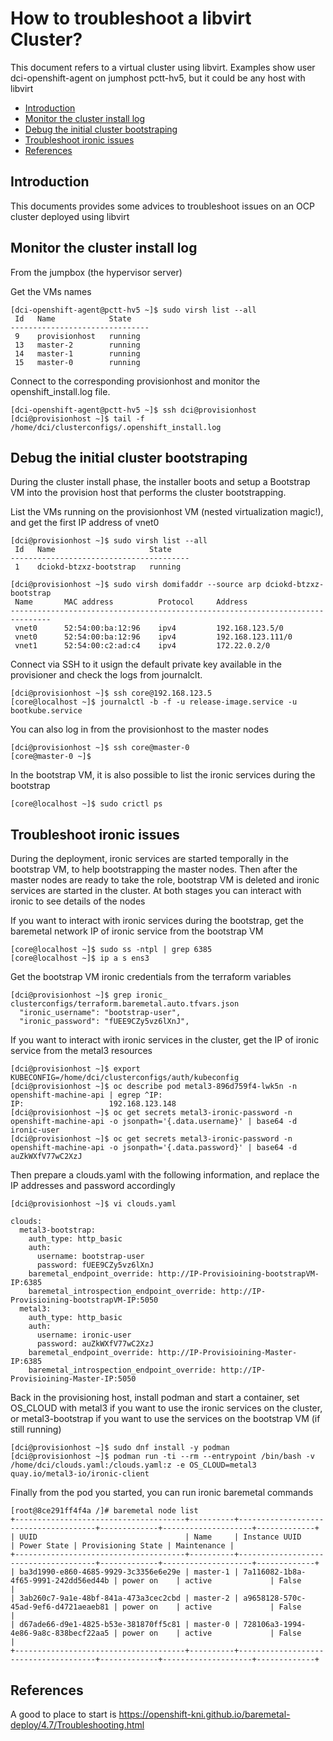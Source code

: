 # How to troubleshoot a libvirt Cluster?

This document refers to a virtual cluster using libvirt. 
Examples show user dci-openshift-agent on jumphost pctt-hv5, but it could be any host with libvirt

- [Introduction](#introduction)
- [Monitor the cluster install log](#monitor-the-cluster-install-log)
- [Debug the initial cluster bootstraping](#debug-the-initial-cluster-bootstraping)
- [Troubleshoot ironic issues](#troubleshoot-ironic-issues)
- [References](#references)

## Introduction

This documents provides some advices to troubleshoot issues on an OCP cluster deployed using libvirt


## Monitor the cluster install log
From the jumpbox (the hypervisor server) 

Get the VMs names 
```
[dci-openshift-agent@pctt-hv5 ~]$ sudo virsh list --all
 Id   Name            State
-------------------------------
 9    provisionhost   running
 13   master-2        running
 14   master-1        running
 15   master-0        running
```

Connect to the corresponding provisionhost and monitor the openshift_install.log file.
```
[dci-openshift-agent@pctt-hv5 ~]$ ssh dci@provisionhost
[dci@provisionhost ~]$ tail -f /home/dci/clusterconfigs/.openshift_install.log
```

## Debug the initial cluster bootstraping
During the cluster install phase, the installer boots and setup a Bootstrap VM into the provision host that performs the cluster bootstrapping.

List the VMs running on the provisionhost VM (nested virtualization magic!), and get the first IP address of vnet0
```
[dci@provisionhost ~]$ sudo virsh list --all
 Id   Name                     State
----------------------------------------
 1    dciokd-btzxz-bootstrap   running

[dci@provisionhost ~]$ sudo virsh domifaddr --source arp dciokd-btzxz-bootstrap                                                                                             
 Name       MAC address          Protocol     Address                                                                                                                       
-------------------------------------------------------------------------------                                                                                             
 vnet0      52:54:00:ba:12:96    ipv4         192.168.123.5/0
 vnet0      52:54:00:ba:12:96    ipv4         192.168.123.111/0
 vnet1      52:54:00:c2:ad:c4    ipv4         172.22.0.2/0
```

Connect via SSH to it usign the default private key available in the provisioner and check the logs from journalclt.
```
[dci@provisionhost ~]$ ssh core@192.168.123.5
[core@localhost ~]$ journalctl -b -f -u release-image.service -u bootkube.service
```

You can also log in from the provisionhost to the master nodes
```
[dci@provisionhost ~]$ ssh core@master-0
[core@master-0 ~]$
```

In the bootstrap VM, it is also possible to list the ironic services during the bootstrap
```
[core@localhost ~]$ sudo crictl ps
```


## Troubleshoot ironic issues

During the deployment, ironic services are started temporally in the bootstrap VM, to help bootstrapping the master nodes.
Then after the master nodes are ready to take the role, bootstrap VM is deleted and ironic services are started in the cluster.
At both stages you can interact with ironic to see details of the nodes


If you want to interact with ironic services during the bootstrap, get the baremetal network IP of ironic service from the bootstrap VM
```
[core@localhost ~]$ sudo ss -ntpl | grep 6385
[core@localhost ~]$ ip a s ens3
```

Get the bootstrap VM ironic credentials from the terraform variables
```
[dci@provisionhost ~]$ grep ironic_ clusterconfigs/terraform.baremetal.auto.tfvars.json 
  "ironic_username": "bootstrap-user",
  "ironic_password": "fUEE9CZy5vz6lXnJ",
```

If you want to interact with ironic services in the cluster, get the IP of ironic service from the metal3 resources
```
[dci@provisionhost ~]$ export KUBECONFIG=/home/dci/clusterconfigs/auth/kubeconfig
[dci@provisionhost ~]$ oc describe pod metal3-896d759f4-lwk5n -n openshift-machine-api | egrep ^IP:                                                                          
IP:                   192.168.123.148
[dci@provisionhost ~]$ oc get secrets metal3-ironic-password -n openshift-machine-api -o jsonpath='{.data.username}' | base64 -d                                             
ironic-user                                                                                                                                       
[dci@provisionhost ~]$ oc get secrets metal3-ironic-password -n openshift-machine-api -o jsonpath='{.data.password}' | base64 -d                                             
auZkWXfV77wC2XzJ
```

Then prepare a clouds.yaml with the following information, and replace the IP addresses and password accordingly
```
[dci@provisionhost ~]$ vi clouds.yaml

clouds:
  metal3-bootstrap:
    auth_type: http_basic
    auth:
      username: bootstrap-user
      password: fUEE9CZy5vz6lXnJ
    baremetal_endpoint_override: http://IP-Provisioining-bootstrapVM-IP:6385
    baremetal_introspection_endpoint_override: http://IP-Provisioining-bootstrapVM-IP:5050
  metal3:
    auth_type: http_basic
    auth:
      username: ironic-user
      password: auZkWXfV77wC2XzJ
    baremetal_endpoint_override: http://IP-Provisioining-Master-IP:6385
    baremetal_introspection_endpoint_override: http://IP-Provisioining-Master-IP:5050
```                  

Back in the provisioning host, install podman and start a container, set OS_CLOUD with metal3 if you want to use the ironic services on the cluster, or metal3-bootstrap if you want to use the services on the bootstrap VM (if still running)
```
[dci@provisionhost ~]$ sudo dnf install -y podman
[dci@provisionhost ~]$ podman run -ti --rm --entrypoint /bin/bash -v /home/dci/clouds.yaml:/clouds.yaml:z -e OS_CLOUD=metal3 quay.io/metal3-io/ironic-client
```

Finally from the pod you started, you can run ironic baremetal commands
```
[root@8ce291ff4f4a /]# baremetal node list
+--------------------------------------+----------+--------------------------------------+-------------+--------------------+-------------+
| UUID                                 | Name     | Instance UUID                        | Power State | Provisioning State | Maintenance |
+--------------------------------------+----------+--------------------------------------+-------------+--------------------+-------------+
| ba3d1990-e860-4685-9929-3c3356e6e29e | master-1 | 7a116082-1b8a-4f65-9991-242dd56ed44b | power on    | active             | False       |
| 3ab260c7-9a1e-48bf-841a-473a3cec2cbd | master-2 | a9658128-570c-45ad-9ef6-d4721aeaeb81 | power on    | active             | False       |
| d67ade66-d9e1-4825-b53e-381870ff5c81 | master-0 | 728106a3-1994-4e86-9a8c-838becf22aa5 | power on    | active             | False       |
+--------------------------------------+----------+--------------------------------------+-------------+--------------------+-------------+
```


## References

A good to place to start is https://openshift-kni.github.io/baremetal-deploy/4.7/Troubleshooting.html


